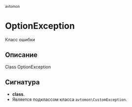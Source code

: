 <small>avtomon</small>

OptionException
===============

Класс ошибки

Описание
-----------

Class OptionException

Сигнатура
---------

- **class**.
- Является подклассом класса `avtomon\CustomException`.
